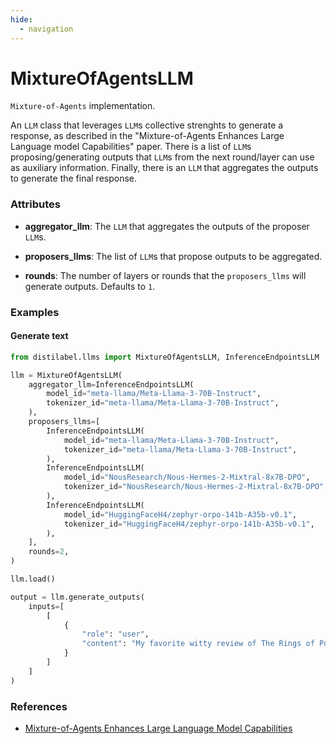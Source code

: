 ```yaml
---
hide:
  - navigation
---
```

# MixtureOfAgentsLLM


`Mixture-of-Agents` implementation.



An `LLM` class that leverages `LLM`s collective strenghts to generate a response,
    as described in the "Mixture-of-Agents Enhances Large Language model Capabilities"
    paper. There is a list of `LLM`s proposing/generating outputs that `LLM`s from the next
    round/layer can use as auxiliary information. Finally, there is an `LLM` that aggregates
    the outputs to generate the final response.





### Attributes

- **aggregator_llm**: The `LLM` that aggregates the outputs of the proposer `LLM`s.

- **proposers_llms**: The list of `LLM`s that propose outputs to be aggregated.

- **rounds**: The number of layers or rounds that the `proposers_llms` will generate  outputs. Defaults to `1`.







### Examples


#### Generate text
```python
from distilabel.llms import MixtureOfAgentsLLM, InferenceEndpointsLLM

llm = MixtureOfAgentsLLM(
    aggregator_llm=InferenceEndpointsLLM(
        model_id="meta-llama/Meta-Llama-3-70B-Instruct",
        tokenizer_id="meta-llama/Meta-Llama-3-70B-Instruct",
    ),
    proposers_llms=[
        InferenceEndpointsLLM(
            model_id="meta-llama/Meta-Llama-3-70B-Instruct",
            tokenizer_id="meta-llama/Meta-Llama-3-70B-Instruct",
        ),
        InferenceEndpointsLLM(
            model_id="NousResearch/Nous-Hermes-2-Mixtral-8x7B-DPO",
            tokenizer_id="NousResearch/Nous-Hermes-2-Mixtral-8x7B-DPO",
        ),
        InferenceEndpointsLLM(
            model_id="HuggingFaceH4/zephyr-orpo-141b-A35b-v0.1",
            tokenizer_id="HuggingFaceH4/zephyr-orpo-141b-A35b-v0.1",
        ),
    ],
    rounds=2,
)

llm.load()

output = llm.generate_outputs(
    inputs=[
        [
            {
                "role": "user",
                "content": "My favorite witty review of The Rings of Power series is this: Input:",
            }
        ]
    ]
)
```




### References

- [Mixture-of-Agents Enhances Large Language Model Capabilities](https://arxiv.org/abs/2406.04692)

